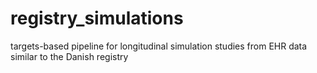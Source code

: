 # registry_simulations
targets-based pipeline for longitudinal simulation studies from EHR data similar to the Danish registry
